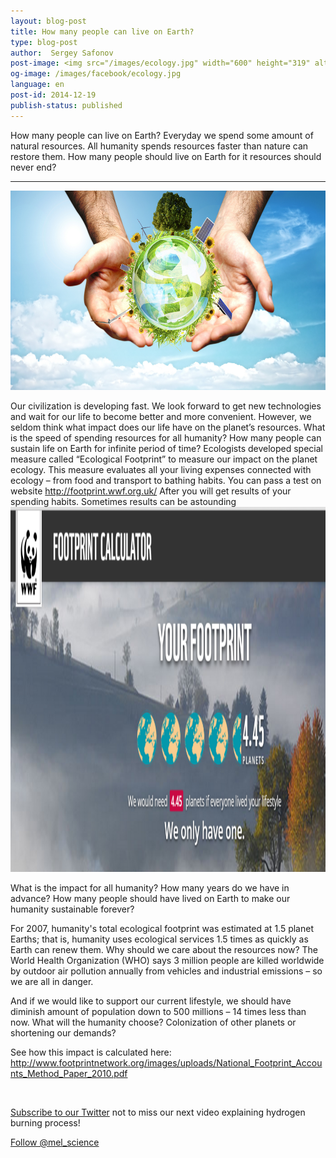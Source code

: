 ```yaml
---
layout: blog-post
title: How many people can live on Earth?
type: blog-post
author:  Sergey Safonov
post-image: <img src="/images/ecology.jpg" width="600" height="319" alt="Ecology">
og-image: /images/facebook/ecology.jpg
language: en
post-id: 2014-12-19
publish-status: published
---
```

How many people can live on Earth?
Everyday we spend some amount of natural resources. All humanity spends resources faster than nature can restore them. How many people should live on Earth for it resources should never end? 
<!-- more -->

---


<img src="/images/ecology.jpg" width="600" height="319" alt="Ecology">

Our civilization is developing fast. We look forward to get new technologies and wait for our life to become better and more convenient. However, we seldom think what impact does our life have on the planet’s resources. What is the speed of spending resources for all humanity? 
How many people can sustain life on Earth for infinite period of time? 
Ecologists developed special measure called “Ecological Footprint” to measure our impact on the planet ecology. This measure evaluates all your living expenses connected with ecology – from food and transport to bathing habits. You can pass a test on website
http://footprint.wwf.org.uk/ 
After you will get results of your spending habits. Sometimes results can be astounding
<img src="/images/footprint.png" width="600" height="584" alt="footprint">


What is the impact for all humanity? How many years do we have in advance? How many people should have lived on Earth to make our humanity sustainable forever?

 For 2007, humanity's total ecological footprint was estimated at 1.5 planet Earths; that is, humanity uses ecological services 1.5 times as quickly as Earth can renew them. Why should we care about the resources now? The World Health Organization (WHO) says 3 million people are killed worldwide by outdoor air pollution annually from vehicles and industrial emissions – so we are all in danger.

And if we would like to support our current lifestyle, we should have diminish amount of population down to 500 millions – 14 times less than now. 
What will the humanity choose? Colonization of other planets or shortening our demands?

See how this impact is calculated here:
http://www.footprintnetwork.org/images/uploads/National_Footprint_Accounts_Method_Paper_2010.pdf  

<br/>

<a href="https://twitter.com/mel_science">Subscribe to our Twitter</a> not to miss our next video explaining hydrogen burning process!

<!-- Begin Twitter follow -->
<a href="https://twitter.com/mel_science" class="twitter-follow-button" data-show-count="false" data-size="large">Follow @mel_science</a>
<script>!function(d,s,id){var js,fjs=d.getElementsByTagName(s)[0],p=/^http:/.test(d.location)?'http':'https';if(!d.getElementById(id)){js=d.createElement(s);js.id=id;js.src=p+'://platform.twitter.com/widgets.js';fjs.parentNode.insertBefore(js,fjs);}}(document, 'script', 'twitter-wjs');</script>
<!-- End Twitter follow -->
